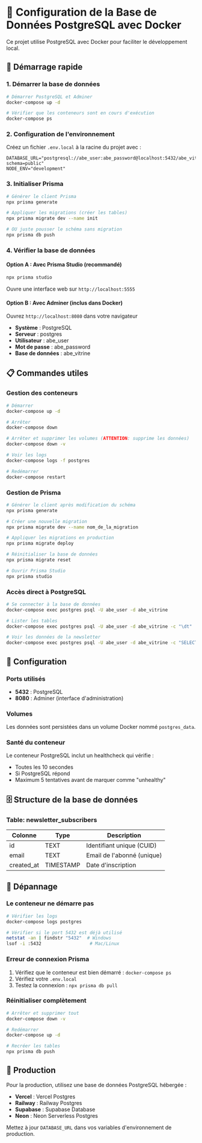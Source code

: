 # 🐳 Configuration de la Base de Données PostgreSQL avec Docker

Ce projet utilise PostgreSQL avec Docker pour faciliter le développement local.

## 🚀 Démarrage rapide

### 1. Démarrer la base de données

```bash
# Démarrer PostgreSQL et Adminer
docker-compose up -d

# Vérifier que les conteneurs sont en cours d'exécution
docker-compose ps
```

### 2. Configuration de l'environnement

Créez un fichier `.env.local` à la racine du projet avec :

```env
DATABASE_URL="postgresql://abe_user:abe_password@localhost:5432/abe_vitrine?schema=public"
NODE_ENV="development"
```

### 3. Initialiser Prisma

```bash
# Générer le client Prisma
npx prisma generate

# Appliquer les migrations (créer les tables)
npx prisma migrate dev --name init

# OU juste pousser le schéma sans migration
npx prisma db push
```

### 4. Vérifier la base de données

#### Option A : Avec Prisma Studio (recommandé)
```bash
npx prisma studio
```
Ouvre une interface web sur `http://localhost:5555`

#### Option B : Avec Adminer (inclus dans Docker)
Ouvrez `http://localhost:8080` dans votre navigateur
- **Système** : PostgreSQL
- **Serveur** : postgres
- **Utilisateur** : abe_user
- **Mot de passe** : abe_password
- **Base de données** : abe_vitrine

## 📋 Commandes utiles

### Gestion des conteneurs
```bash
# Démarrer
docker-compose up -d

# Arrêter
docker-compose down

# Arrêter et supprimer les volumes (ATTENTION: supprime les données)
docker-compose down -v

# Voir les logs
docker-compose logs -f postgres

# Redémarrer
docker-compose restart
```

### Gestion de Prisma
```bash
# Générer le client après modification du schéma
npx prisma generate

# Créer une nouvelle migration
npx prisma migrate dev --name nom_de_la_migration

# Appliquer les migrations en production
npx prisma migrate deploy

# Réinitialiser la base de données
npx prisma migrate reset

# Ouvrir Prisma Studio
npx prisma studio
```

### Accès direct à PostgreSQL
```bash
# Se connecter à la base de données
docker-compose exec postgres psql -U abe_user -d abe_vitrine

# Lister les tables
docker-compose exec postgres psql -U abe_user -d abe_vitrine -c "\dt"

# Voir les données de la newsletter
docker-compose exec postgres psql -U abe_user -d abe_vitrine -c "SELECT * FROM newsletter_subscribers;"
```

## 🔧 Configuration

### Ports utilisés
- **5432** : PostgreSQL
- **8080** : Adminer (interface d'administration)

### Volumes
Les données sont persistées dans un volume Docker nommé `postgres_data`.

### Santé du conteneur
Le conteneur PostgreSQL inclut un healthcheck qui vérifie :
- Toutes les 10 secondes
- Si PostgreSQL répond
- Maximum 5 tentatives avant de marquer comme "unhealthy"

## 🗄️ Structure de la base de données

### Table: newsletter_subscribers
| Colonne    | Type      | Description                    |
|------------|-----------|--------------------------------|
| id         | TEXT      | Identifiant unique (CUID)      |
| email      | TEXT      | Email de l'abonné (unique)     |
| created_at | TIMESTAMP | Date d'inscription             |

## 🐛 Dépannage

### Le conteneur ne démarre pas
```bash
# Vérifier les logs
docker-compose logs postgres

# Vérifier si le port 5432 est déjà utilisé
netstat -an | findstr "5432"  # Windows
lsof -i :5432                  # Mac/Linux
```

### Erreur de connexion Prisma
1. Vérifiez que le conteneur est bien démarré : `docker-compose ps`
2. Vérifiez votre `.env.local`
3. Testez la connexion : `npx prisma db pull`

### Réinitialiser complètement
```bash
# Arrêter et supprimer tout
docker-compose down -v

# Redémarrer
docker-compose up -d

# Recréer les tables
npx prisma db push
```

## 🚀 Production

Pour la production, utilisez une base de données PostgreSQL hébergée :
- **Vercel** : Vercel Postgres
- **Railway** : Railway Postgres
- **Supabase** : Supabase Database
- **Neon** : Neon Serverless Postgres

Mettez à jour `DATABASE_URL` dans vos variables d'environnement de production.



